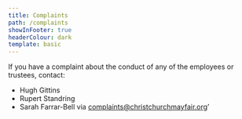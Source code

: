 ```yaml
---
title: Complaints
path: /complaints
showInFooter: true
headerColour: dark
template: basic
---
```


If you have a complaint about the conduct of any of the employees or trustees, contact:
* Hugh Gittins
* Rupert Standring
* Sarah Farrar-Bell via complaints@christchurchmayfair.org’